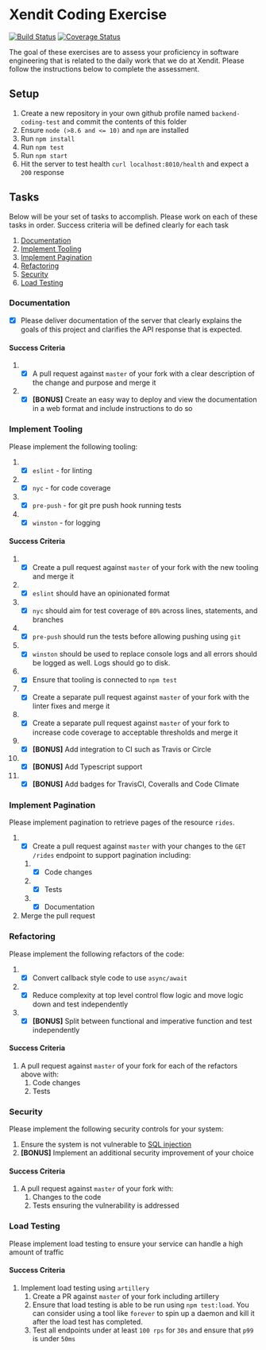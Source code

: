 # Xendit Coding Exercise

[![Build Status](https://app.travis-ci.com/Anuoluwa/backend-coding-test.svg?branch=master)](https://app.travis-ci.com/Anuoluwa/backend-coding-test)  [![Coverage Status](https://coveralls.io/repos/github/Anuoluwa/backend-coding-test/badge.svg?branch=master&service=github)](https://coveralls.io/github/Anuoluwa/backend-coding-test?branch=master)
 

The goal of these exercises are to assess your proficiency in software engineering that is related to the daily work that we do at Xendit. Please follow the instructions below to complete the assessment.

## Setup

1. Create a new repository in your own github profile named `backend-coding-test` and commit the contents of this folder
2. Ensure `node (>8.6 and <= 10)` and `npm` are installed
3. Run `npm install`
4. Run `npm test`
5. Run `npm start`
6. Hit the server to test health `curl localhost:8010/health` and expect a `200` response

## Tasks

Below will be your set of tasks to accomplish. Please work on each of these tasks in order. Success criteria will be defined clearly for each task

1. [Documentation](#documentation)
2. [Implement Tooling](#implement-tooling)
3. [Implement Pagination](#implement-pagination)
4. [Refactoring](#refactoring)
5. [Security](#security)
6. [Load Testing](#load-testing)

### Documentation

- [x] Please deliver documentation of the server that clearly explains the goals of this project and clarifies the API response that is expected.

#### Success Criteria

1. - [x] A pull request against `master` of your fork with a clear description of the change and purpose and merge it
2. - [x] **[BONUS]** Create an easy way to deploy and view the documentation in a web format and include instructions to do so

### Implement Tooling

Please implement the following tooling:

1.  - [x] `eslint` - for linting
2.  - [x]  `nyc` - for code coverage
3.  - [x]  `pre-push` - for git pre push hook running tests
4.  - [x]  `winston` - for logging

#### Success Criteria

1.  - [x]  Create a pull request against `master` of your fork with the new tooling and merge it
   1.  - [x]  `eslint` should have an opinionated format
   2.  - [x]  `nyc` should aim for test coverage of `80%` across lines, statements, and branches
   3.  - [x]  `pre-push` should run the tests before allowing pushing using `git`
   4.  - [x]  `winston` should be used to replace console logs and all errors should be logged as well. Logs should go to disk.
2. - [x]  Ensure that tooling is connected to `npm test`
3. - [x]  Create a separate pull request against `master` of your fork with the linter fixes and merge it
4. - [x]  Create a separate pull request against `master` of your fork to increase code coverage to acceptable thresholds and merge it
5. - [x]  **[BONUS]** Add integration to CI such as Travis or Circle
6.  - [x]  **[BONUS]** Add Typescript support
7.  - [x]  **[BONUS]** Add badges for TravisCI, Coveralls and Code Climate

### Implement Pagination

Please implement pagination to retrieve pages of the resource `rides`.

1. - [x] Create a pull request against `master` with your changes to the `GET /rides` endpoint to support pagination including:
   1. - [x] Code changes
   2. - [x] Tests
   3. - [x] Documentation
2. Merge the pull request

### Refactoring

Please implement the following refactors of the code:

1. - [x] Convert callback style code to use `async/await`
2. - [x] Reduce complexity at top level control flow logic and move logic down and test independently
3. - [x] **[BONUS]** Split between functional and imperative function and test independently

#### Success Criteria

1. A pull request against `master` of your fork for each of the refactors above with:
   1. Code changes
   2. Tests

### Security

Please implement the following security controls for your system:

1. Ensure the system is not vulnerable to [SQL injection](https://www.owasp.org/index.php/SQL_Injection)
2. **[BONUS]** Implement an additional security improvement of your choice

#### Success Criteria

1. A pull request against `master` of your fork with:
   1. Changes to the code
   2. Tests ensuring the vulnerability is addressed

### Load Testing

Please implement load testing to ensure your service can handle a high amount of traffic

#### Success Criteria

1. Implement load testing using `artillery`
   1. Create a PR against `master` of your fork including artillery
   2. Ensure that load testing is able to be run using `npm test:load`. You can consider using a tool like `forever` to spin up a daemon and kill it after the load test has completed.
   3. Test all endpoints under at least `100 rps` for `30s` and ensure that `p99` is under `50ms`
